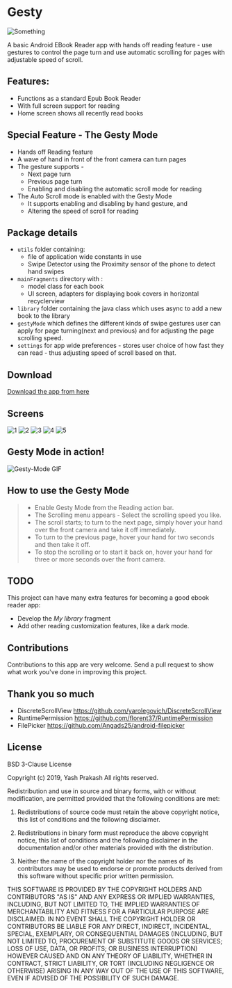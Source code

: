 # Gesty
![Something](https://github.com/yashprakash13/Gesty/blob/master/logo.jpg "Gesty - The Reader")

A basic Android EBook Reader app with hands off reading feature - use gestures to control the page turn and use automatic scrolling for pages with adjustable speed of scroll.

## Features:
* Functions as a standard Epub Book Reader
* With full screen support for reading
* Home screen shows all recently read books

## Special Feature - The Gesty Mode
* Hands off Reading feature
* A wave of hand in front of the front camera can turn pages
* The gesture supports - 
  * Next page turn
  * Previous page turn
  * Enabling and disabling the automatic scroll mode for reading
* The Auto Scroll mode is enabled with the Gesty Mode
  * It supports enabling and disabling by hand gesture, and
  * Altering the speed of scroll for reading
 
## Package details
* `utils` folder containing:
  - file of application wide constants in use
  - Swipe Detector using the Proximity sensor of the phone to detect hand swipes
* `mainFragments` directory with :
  - model class for each book 
  - UI screen, adapters for displaying book covers in horizontal recyclerview
* `library` folder containing the java class which uses async to add a new book to the library
* `gestyMode` which defines the different kinds of swipe gestures user can apply for page turning(next and previous) and for adjusting the page scrolling speed. 
* `settings` for app wide preferences - stores user choice of how fast they can read - thus adjusting speed of scroll based on that.

## Download
[Download the app from here](https://github.com/yashprakash13/Gesty/releases/download/v1.0/app-release.apk)

## Screens
![1](https://github.com/yashprakash13/Gesty/blob/master/Screenshots/1.png) ![2](https://github.com/yashprakash13/Gesty/blob/master/Screenshots/2.png)
![3](https://github.com/yashprakash13/Gesty/blob/master/Screenshots/3.png)
![4](https://github.com/yashprakash13/Gesty/blob/master/Screenshots/4.png) ![5](https://github.com/yashprakash13/Gesty/blob/master/Screenshots/5.png)

## Gesty Mode in action!
![Gesty-Mode GIF](https://github.com/yashprakash13/Gesty/blob/master/gestymode.gif)

## How to use the Gesty Mode
> * Enable Gesty Mode from the Reading action bar.
> * The Scrolling menu appears - Select the scrolling speed you like.
> * The scroll starts; to turn to the next page, simply hover your hand over the front camera and take it off immediately.
> * To turn to the previous page, hover your hand for two seconds and then take it off.
> * To stop the scrolling or to start it back on, hover your hand for three or more seconds over the front camera.

## TODO
This project can have many extra features for becoming a good ebook reader app:
* Develop the *My library* fragment
* Add other reading customization features, like a dark mode.

## Contributions
Contributions to this app are very welcome. Send a pull request to show what work you've done in improving this project.

## Thank you so much
* DiscreteScrollView   https://github.com/yarolegovich/DiscreteScrollView
* RuntimePermission    https://github.com/florent37/RuntimePermission
* FilePicker           https://github.com/Angads25/android-filepicker

## License
BSD 3-Clause License

Copyright (c) 2019, Yash Prakash
All rights reserved.

Redistribution and use in source and binary forms, with or without
modification, are permitted provided that the following conditions are met:

1. Redistributions of source code must retain the above copyright notice, this
   list of conditions and the following disclaimer.

2. Redistributions in binary form must reproduce the above copyright notice,
   this list of conditions and the following disclaimer in the documentation
   and/or other materials provided with the distribution.

3. Neither the name of the copyright holder nor the names of its
   contributors may be used to endorse or promote products derived from
   this software without specific prior written permission.

THIS SOFTWARE IS PROVIDED BY THE COPYRIGHT HOLDERS AND CONTRIBUTORS "AS IS"
AND ANY EXPRESS OR IMPLIED WARRANTIES, INCLUDING, BUT NOT LIMITED TO, THE
IMPLIED WARRANTIES OF MERCHANTABILITY AND FITNESS FOR A PARTICULAR PURPOSE ARE
DISCLAIMED. IN NO EVENT SHALL THE COPYRIGHT HOLDER OR CONTRIBUTORS BE LIABLE
FOR ANY DIRECT, INDIRECT, INCIDENTAL, SPECIAL, EXEMPLARY, OR CONSEQUENTIAL
DAMAGES (INCLUDING, BUT NOT LIMITED TO, PROCUREMENT OF SUBSTITUTE GOODS OR
SERVICES; LOSS OF USE, DATA, OR PROFITS; OR BUSINESS INTERRUPTION) HOWEVER
CAUSED AND ON ANY THEORY OF LIABILITY, WHETHER IN CONTRACT, STRICT LIABILITY,
OR TORT (INCLUDING NEGLIGENCE OR OTHERWISE) ARISING IN ANY WAY OUT OF THE USE
OF THIS SOFTWARE, EVEN IF ADVISED OF THE POSSIBILITY OF SUCH DAMAGE.
